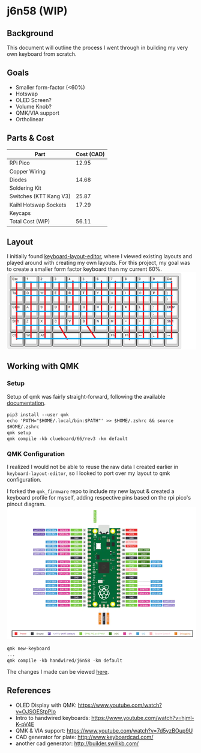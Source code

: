 # j6n58 (WIP)
## Background
This document will outline the process I went through in building my very own keyboard from scratch.
## Goals
- Smaller form-factor (<60%)
- Hotswap
- OLED Screen?
- Volume Knob?
- QMK/VIA support
- Ortholinear
## Parts & Cost
| Part                   | Cost (CAD) |
|------------------------|------------|
| RPi Pico               | 12.95      |
| Copper Wiring          |            |
| Diodes                 | 14.68      |
| Soldering Kit          |            |
| Switches (KTT Kang V3) | 25.87      |
| Kaihl Hotswap Sockets  | 17.29      |
| Keycaps                |            |
| Total Cost (WIP)       | 56.11      |
## Layout
I initially found [keyboard-layout-editor](http://www.keyboard-layout-editor.com/), where I viewed existing layouts and played around with creating my own layouts. For this project, my goal was to create a smaller form factor keyboard than my current 60%.
![j6n58 keyboard layout](https://github.com/j6nca/keyboard/blob/main/qmk/j6n58/diagrams/keyboard_wiring.png)
## Working with QMK
### Setup
Setup of qmk was fairly straight-forward, following the available [documentation](https://docs.qmk.fm/#/newbs_getting_started).
```
pip3 install --user qmk
echo 'PATH="$HOME/.local/bin:$PATH"' >> $HOME/.zshrc && source $HOME/.zshrc
qmk setup
qmk compile -kb clueboard/66/rev3 -km default
```
### QMK Configuration
I realized I would not be able to reuse the raw data I created earlier in `keyboard-layout-editor`, so I looked to port over my layout to qmk configuration.

I forked the `qmk_firmware` repo to include my new layout & created a keyboard profile for myself, adding respective pins based on the rpi pico's pinout diagram.
<br>
![rpi pico pinout diagram](https://github.com/j6nca/keyboard/blob/main/qmk/j6n55/diagrams/rpi_pico_pinout.webp)
```
qmk new-keyboard
...
qmk compile -kb handwired/j6n58 -km default
```
The changes I made can be viewed [here](https://github.com/qmk/qmk_firmware/compare/master...j6nca:qmk_firmware:j6n58).

## References
- OLED Display with QMK: https://www.youtube.com/watch?v=OJSOEStpPIo
- Intro to handwired keyboards: https://www.youtube.com/watch?v=hjml-K-pV4E
- QMK & VIA support: https://www.youtube.com/watch?v=7d5yzBOup9U
- CAD generator for plate: http://www.keyboardcad.com/
- another cad generator: http://builder.swillkb.com/
